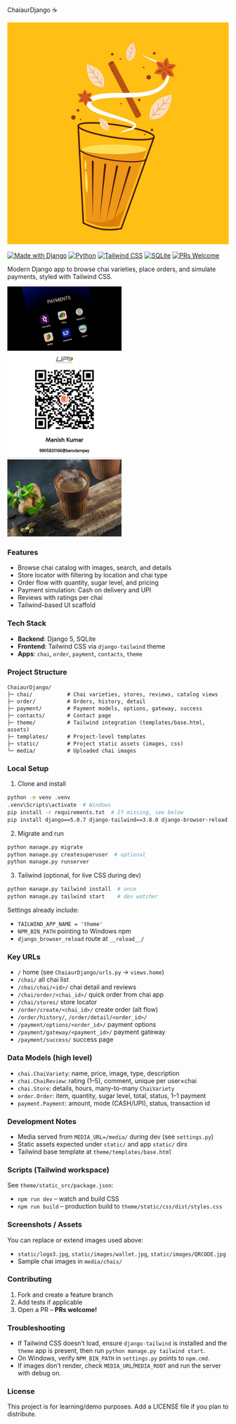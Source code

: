 ChaiaurDjango ☕

![Hero](static/logo3.jpg)

[![Made with Django](https://img.shields.io/badge/Made%20with-Django%205-092E20?logo=django&logoColor=white)](https://www.djangoproject.com/)
[![Python](https://img.shields.io/badge/Python-3.11+-3776AB?logo=python&logoColor=white)](https://www.python.org/)
[![Tailwind CSS](https://img.shields.io/badge/Tailwind-3.x-38B2AC?logo=tailwindcss&logoColor=white)](https://tailwindcss.com/)
[![SQLite](https://img.shields.io/badge/DB-SQLite-003B57?logo=sqlite&logoColor=white)](https://www.sqlite.org/)
[![PRs Welcome](https://img.shields.io/badge/PRs-welcome-brightgreen.svg)](https://makeapullrequest.com)

Modern Django app to browse chai varieties, place orders, and simulate payments, styled with Tailwind CSS.

<div>
  <img src="static/images/wallet.jpg" alt="Wallet" width="260" />
  <img src="static/images/QRCODE.jpg" alt="QR" width="260" />
  <img src="media/chais/kulhadchai.jpg" alt="Kulhad Chai" width="260" />
</div>

### Features
- Browse chai catalog with images, search, and details
- Store locator with filtering by location and chai type
- Order flow with quantity, sugar level, and pricing
- Payment simulation: Cash on delivery and UPI
- Reviews with ratings per chai
- Tailwind-based UI scaffold

### Tech Stack
- **Backend**: Django 5, SQLite
- **Frontend**: Tailwind CSS via `django-tailwind` theme
- **Apps**: `chai`, `order`, `payment`, `contacts`, `theme`

### Project Structure
```
ChaiaurDjango/
├─ chai/           # Chai varieties, stores, reviews, catalog views
├─ order/          # Orders, history, detail
├─ payment/        # Payment models, options, gateway, success
├─ contacts/       # Contact page
├─ theme/          # Tailwind integration (templates/base.html, assets)
├─ templates/      # Project-level templates
├─ static/         # Project static assets (images, css)
└─ media/          # Uploaded chai images
```

### Local Setup
1) Clone and install
```bash
python -m venv .venv
.venv\Scripts\activate  # Windows
pip install -r requirements.txt  # If missing, see below
pip install django==5.0.7 django-tailwind==3.8.0 django-browser-reload
```

2) Migrate and run
```bash
python manage.py migrate
python manage.py createsuperuser  # optional
python manage.py runserver
```

3) Tailwind (optional, for live CSS during dev)
```bash
python manage.py tailwind install  # once
python manage.py tailwind start    # dev watcher
```

Settings already include:
- `TAILWIND_APP_NAME = 'theme'`
- `NPM_BIN_PATH` pointing to Windows npm
- `django_browser_reload` route at `__reload__/`

### Key URLs
- `/` home (see `ChaiaurDjango/urls.py` → `views.home`)
- `/chai/` all chai list
- `/chai/chai/<id>/` chai detail and reviews
- `/chai/order/<chai_id>/` quick order from chai app
- `/chai/stores/` store locator
- `/order/create/<chai_id>/` create order (alt flow)
- `/order/history/`, `/order/detail/<order_id>/`
- `/payment/options/<order_id>/` payment options
- `/payment/gateway/<payment_id>/` payment gateway
- `/payment/success/` success page

### Data Models (high level)
- `chai.ChaiVariety`: name, price, image, type, description
- `chai.ChaiReview`: rating (1–5), comment, unique per user×chai
- `chai.Store`: details, hours, many-to-many `ChaiVariety`
- `order.Order`: item, quantity, sugar level, total, status, 1–1 payment
- `payment.Payment`: amount, mode (CASH/UPI), status, transaction id

### Development Notes
- Media served from `MEDIA_URL=/media/` during dev (see `settings.py`)
- Static assets expected under `static/` and app `static/` dirs
- Tailwind base template at `theme/templates/base.html`

### Scripts (Tailwind workspace)
See `theme/static_src/package.json`:
- `npm run dev` – watch and build CSS
- `npm run build` – production build to `theme/static/css/dist/styles.css`

### Screenshots / Assets
You can replace or extend images used above:
- `static/logo3.jpg`, `static/images/wallet.jpg`, `static/images/QRCODE.jpg`
- Sample chai images in `media/chais/`

### Contributing
1. Fork and create a feature branch
2. Add tests if applicable
3. Open a PR – **PRs welcome!**

### Troubleshooting
- If Tailwind CSS doesn’t load, ensure `django-tailwind` is installed and the `theme` app is present, then run `python manage.py tailwind start`.
- On Windows, verify `NPM_BIN_PATH` in `settings.py` points to `npm.cmd`.
- If images don’t render, check `MEDIA_URL`/`MEDIA_ROOT` and run the server with debug on.

### License
This project is for learning/demo purposes. Add a LICENSE file if you plan to distribute.
